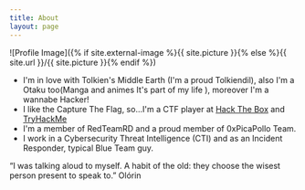 ```yaml
---
title: About
layout: page
---
```

![Profile Image]({% if site.external-image %}{{ site.picture }}{% else %}{{ site.url }}/{{ site.picture }}{% endif %})

 - I'm in love with Tolkien's Middle Earth (I'm a proud Tolkiendil), also I'm a Otaku too(Manga and animes It's part of my life ), moreover I'm a wannabe Hacker! 
- I like the Capture The Flag, so...I'm a CTF player at <a href="https://www.hackthebox.eu/profile/321601" target="_blank" rel="noopener">Hack The Box</a> and <a href="https://tryhackme.com/p/G4l1l30" target="_blank" rel="noopener">TryHackMe</a>
- I'm a member of RedTeamRD and a proud member of 0xPicaPollo Team.
- I work in a Cybersecurity Threat Intelligence (CTI) and as an Incident Responder, typical Blue Team guy.

“I was talking aloud to myself. A habit of the old: they choose the wisest person present to speak to.” Olórin
